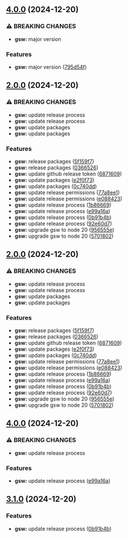## [4.0.0](https://github.com/Greenroom-Robotics/GSW-node/compare/v3.2.0...v4.0.0) (2024-12-20)

### ⚠ BREAKING CHANGES

* **gsw:** major version

### Features

* **gsw:** major version ([795d54f](https://github.com/Greenroom-Robotics/GSW-node/commit/795d54f05cdbf60ee1787e30d448f7cf6b71050b))

## [2.0.0](https://github.com/Greenroom-Robotics/GSW-node/compare/v1.0.13...v2.0.0) (2024-12-20)

### ⚠ BREAKING CHANGES

* **gsw:** update release process
* **gsw:** update release process
* **gsw:** update packages
* **gsw:** update packages

### Features

* **gsw:** release packages ([5f159f7](https://github.com/Greenroom-Robotics/GSW-node/commit/5f159f7e173ec0bd934c558ffc25523ff7250b75))
* **gsw:** release packages ([0366526](https://github.com/Greenroom-Robotics/GSW-node/commit/0366526da9d119c181c9138588058d903075c5a5))
* **gsw:** update github release token ([6871609](https://github.com/Greenroom-Robotics/GSW-node/commit/6871609345603efb1dfc1314c3dbd2135f8e01a6))
* **gsw:** update packages ([e2f0f73](https://github.com/Greenroom-Robotics/GSW-node/commit/e2f0f7317ed7ab774bd53b81dd68f42d57a8ad35))
* **gsw:** update packages ([0c740dd](https://github.com/Greenroom-Robotics/GSW-node/commit/0c740dd4c5530a333642ac264ac73cd6fd5e590a))
* **gsw:** update release permissions ([77a8ee1](https://github.com/Greenroom-Robotics/GSW-node/commit/77a8ee1ffa96b31da2398cf79557fb6aae5ae8cc))
* **gsw:** update release permissions ([e088423](https://github.com/Greenroom-Robotics/GSW-node/commit/e088423068d097647ad74347cca9939f92bfda95))
* **gsw:** update release process ([1b86669](https://github.com/Greenroom-Robotics/GSW-node/commit/1b86669cb6dbce6e20299bede0a995b411c0363a))
* **gsw:** update release process ([e99a16a](https://github.com/Greenroom-Robotics/GSW-node/commit/e99a16a3b17f13f15357d69de44a4761267f7eaf))
* **gsw:** update release process ([0b91b4b](https://github.com/Greenroom-Robotics/GSW-node/commit/0b91b4b5c0e10c120634bcfd2dd3122b437d6f53))
* **gsw:** update release process ([92e60d7](https://github.com/Greenroom-Robotics/GSW-node/commit/92e60d7394aeefda691d232b68b7fc21ae20bf7b))
* **gsw:** upgrade gsw to node 20 ([956555e](https://github.com/Greenroom-Robotics/GSW-node/commit/956555ec974d0727af744b49a2714a3d05f7ab84))
* **gsw:** upgrade gsw to node 20 ([5701802](https://github.com/Greenroom-Robotics/GSW-node/commit/57018022959fd6c836aca0d767d7243762ce58f9))

## [2.0.0](https://github.com/Greenroom-Robotics/GSW-node/compare/v1.0.13...v2.0.0) (2024-12-20)

### ⚠ BREAKING CHANGES

* **gsw:** update release process
* **gsw:** update release process
* **gsw:** update packages
* **gsw:** update packages

### Features

* **gsw:** release packages ([5f159f7](https://github.com/Greenroom-Robotics/GSW-node/commit/5f159f7e173ec0bd934c558ffc25523ff7250b75))
* **gsw:** release packages ([0366526](https://github.com/Greenroom-Robotics/GSW-node/commit/0366526da9d119c181c9138588058d903075c5a5))
* **gsw:** update github release token ([6871609](https://github.com/Greenroom-Robotics/GSW-node/commit/6871609345603efb1dfc1314c3dbd2135f8e01a6))
* **gsw:** update packages ([e2f0f73](https://github.com/Greenroom-Robotics/GSW-node/commit/e2f0f7317ed7ab774bd53b81dd68f42d57a8ad35))
* **gsw:** update packages ([0c740dd](https://github.com/Greenroom-Robotics/GSW-node/commit/0c740dd4c5530a333642ac264ac73cd6fd5e590a))
* **gsw:** update release permissions ([77a8ee1](https://github.com/Greenroom-Robotics/GSW-node/commit/77a8ee1ffa96b31da2398cf79557fb6aae5ae8cc))
* **gsw:** update release permissions ([e088423](https://github.com/Greenroom-Robotics/GSW-node/commit/e088423068d097647ad74347cca9939f92bfda95))
* **gsw:** update release process ([1b86669](https://github.com/Greenroom-Robotics/GSW-node/commit/1b86669cb6dbce6e20299bede0a995b411c0363a))
* **gsw:** update release process ([e99a16a](https://github.com/Greenroom-Robotics/GSW-node/commit/e99a16a3b17f13f15357d69de44a4761267f7eaf))
* **gsw:** update release process ([0b91b4b](https://github.com/Greenroom-Robotics/GSW-node/commit/0b91b4b5c0e10c120634bcfd2dd3122b437d6f53))
* **gsw:** update release process ([92e60d7](https://github.com/Greenroom-Robotics/GSW-node/commit/92e60d7394aeefda691d232b68b7fc21ae20bf7b))
* **gsw:** upgrade gsw to node 20 ([956555e](https://github.com/Greenroom-Robotics/GSW-node/commit/956555ec974d0727af744b49a2714a3d05f7ab84))
* **gsw:** upgrade gsw to node 20 ([5701802](https://github.com/Greenroom-Robotics/GSW-node/commit/57018022959fd6c836aca0d767d7243762ce58f9))

## [4.0.0](https://github.com/Greenroom-Robotics/GSW-node/compare/v3.1.0...v4.0.0) (2024-12-20)

### ⚠ BREAKING CHANGES

* **gsw:** update release process

### Features

* **gsw:** update release process ([e99a16a](https://github.com/Greenroom-Robotics/GSW-node/commit/e99a16a3b17f13f15357d69de44a4761267f7eaf))

## [3.1.0](https://github.com/Greenroom-Robotics/GSW-node/compare/v3.0.0...v3.1.0) (2024-12-20)

### Features

* **gsw:** update release process ([0b91b4b](https://github.com/Greenroom-Robotics/GSW-node/commit/0b91b4b5c0e10c120634bcfd2dd3122b437d6f53))
